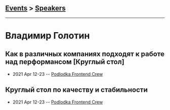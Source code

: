 ## [Events](../README.md) > [Speakers](../speakers.md)
---

# Владимир Голотин

## Как в различных компаниях подходят к работе над перформансом [Круглый стол]
- 2021 Apr 12-23 -- [Podlodka Frontend Crew](https://www.youtube.com/watch?v=sP6nD7_7hL8)    
## Круглый стол по качеству и стабильности
- 2021 Apr 12-23 -- [Podlodka Frontend Crew](https://www.youtube.com/watch?v=yumnasnGoyY)    
